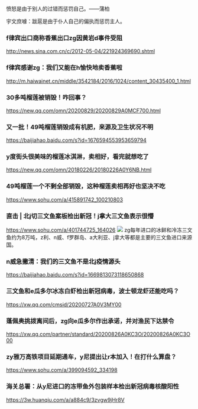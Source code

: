 愤怒是由于别人的过错而惩罚自己。——蒲柏

宇文庶噱：跋扈是由于仆人自己的偏执而惩罚主人。

### f律宾出口商称香蕉出口zg因黄岩d事件受阻
http://news.sina.com.cn/c/2012-05-04/221924369690.shtml

### f律宾感谢zg：我们又能在h愉快地卖香蕉啦
http://m.haiwainet.cn/middle/3542184/2016/1024/content_30435400_1.html

### 30多吨榴莲被销毁！咋回事？
https://new.qq.com/omn/20200829/20200829A0MCF700.html

### 又一批！49吨榴莲销毁成有机肥，来源及卫生状况不明
https://baijiahao.baidu.com/s?id=1676594553953659794

### y度街头很美味的榴莲冰淇淋，卖相好，看完就想吃了
https://new.qq.com/omn/20180226/20180226A0Y6NB.html

### 49吨榴莲一个不剩全部销毁，这种榴莲卖相再好也坚决不吃
https://www.sohu.com/a/415891742_100210803

### 直击 | 北j切三文鱼案板检出新冠！j拿大三文鱼表示很懵
https://www.sohu.com/a/401744725_164026
![](http://p9.itc.cn/q_70/images03/20200614/9869c73984e24ff3b039a2a996565e45.png)
zg每年进口的冰鲜和冷冻三文鱼约为8万吨，z利、n威、f罗群岛、a大利亚、j拿大等都是主要的三文鱼进口来源国。

### n威急撇清：我们的三文鱼不是北j疫情源头
https://baijiahao.baidu.com/s?id=1669813073118650868

### 三文鱼和e瓜多尔冰冻白虾检出新冠病毒，波士顿龙虾还能吃吗？
https://xw.qq.com/cmsid/20200727A0V3MY00

### 蓬佩奥挑拨离间后，zg向e瓜多尔作出承诺，并对渔民下达禁令
https://xw.qq.com/partner/standard/20200826A0KC3O/20200826A0KC3O00

### zy雅万高铁项目延期通车，y尼提出让r本加入！在打什么算盘？
https://www.sohu.com/a/399094592_334198

### 海关总署：从y尼进口的冻带鱼外包装样本检出新冠病毒核酸阳性
https://3w.huanqiu.com/a/a884c9/3zvgw9jHr8V
